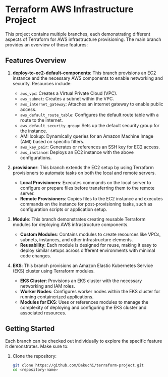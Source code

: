# Terraform AWS Infrastructure Project

This project contains multiple branches, each demonstrating different aspects of Terraform for AWS infrastructure provisioning. The main branch provides an overview of these features:

## Features Overview

1. **deploy-to-ec2-default-components**: This branch provisions an EC2 instance and the necessary AWS components to enable networking and security. Resources include:
   - `aws_vpc`: Creates a Virtual Private Cloud (VPC).
   - `aws_subnet`: Creates a subnet within the VPC.
   - `aws_internet_gateway`: Attaches an internet gateway to enable public access.
   - `aws_default_route_table`: Configures the default route table with a route to the internet.
   - `aws_default_security_group`: Sets up the default security group for the instance.
   - AMI lookup: Dynamically queries for an Amazon Machine Image (AMI) based on specific filters.
   - `aws_key_pair`: Generates or references an SSH key for EC2 access.
   - `aws_instance`: Deploys an EC2 instance with the above configurations.

2. **provisioner**: This branch extends the EC2 setup by using Terraform provisioners to automate tasks on both the local and remote servers.
   - **Local Provisioners**: Executes commands on the local server to configure or prepare files before transferring them to the remote server.
   - **Remote Provisioners**: Copies files to the EC2 instance and executes commands on the instance for post-provisioning tasks, such as configuration scripts or application setup.

3. **Module**: This branch demonstrates creating reusable Terraform modules for deploying AWS infrastructure components.
   - **Custom Modules**: Contains modules to create resources like VPCs, subnets, instances, and other infrastructure elements.
   - **Reusability**: Each module is designed for reuse, making it easy to deploy similar setups across different environments with minimal code changes.

4. **EKS**: This branch provisions an Amazon Elastic Kubernetes Service (EKS) cluster using Terraform modules.
   - **EKS Cluster**: Provisions an EKS cluster with the necessary networking and IAM roles.
   - **Worker Nodes**: Configures worker nodes within the EKS cluster for running containerized applications.
   - **Modules for EKS**: Uses or references modules to manage the complexity of deploying and configuring the EKS cluster and associated resources.

## Getting Started

Each branch can be checked out individually to explore the specific feature it demonstrates. Make sure to:

1. Clone the repository:

   ```bash
   git clone https://github.com/Dakuchi/terraform-project.git
   cd <repository-name>
